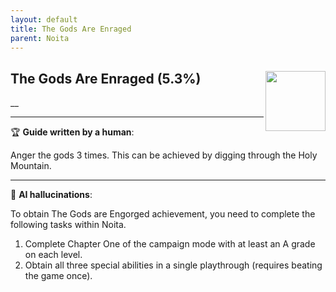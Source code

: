 ```yaml
---
layout: default
title: The Gods Are Enraged
parent: Noita
---
```


## The Gods Are Enraged (5.3%) <img align="right" src="https://cdn.cloudflare.steamstatic.com/steamcommunity/public/images/apps/881100/1c0696634744b2caceaff11b4de1ab0dcf7ab4a7.jpg" width="96" height="96">

__

---

:trophy: **Guide written by a human**:

Anger the gods 3 times. This can be achieved by digging through the Holy Mountain.

---

:robot: **AI hallucinations**:

To obtain The Gods are Engorged achievement, you need to complete the following tasks within Noita.

1. Complete Chapter One of the campaign mode with at least an A grade on each level.
2. Obtain all three special abilities in a single playthrough (requires beating the game once).
